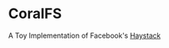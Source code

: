 CoralFS
=======

A Toy Implementation of Facebook's [Haystack](https://www.usenix.org/legacy/event/osdi10/tech/full_papers/Beaver.pdf)
